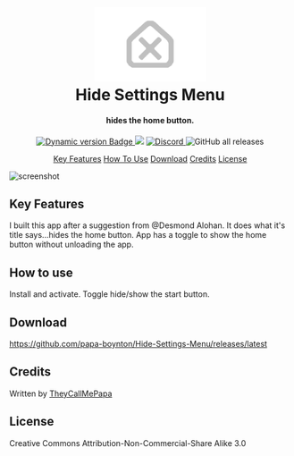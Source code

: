 <h1 align="center">
  <br>
  <a href="#"><img src="Images/Logo.png" alt="Logo" width="200"></a>
  <br>
  Hide Settings Menu
  <br>
</h1>

<h4 align="center">hides the home button.</h4>

<p align="center">
  <a href="https://droptopfour.com/community-apps">
  <img alt="Dynamic version Badge" src="https://img.shields.io/badge/dynamic/json?url=https%3A%2F%2Fraw.githubusercontent.com%2FDroptop-Four%2FGlobalData%2Fmain%2Fdata%2Fcommunity_apps%2Fcommunity_apps.json&query=%24.apps%5B%3F(%40.app.name%20%3D%3D%20'Hide%20Settings%20Menu')%5D.app.version&prefix=v&label=Version&color=43ff64">
  </a>
  <a href="https://droptopfour.com"><img src="https://img.shields.io/badge/Droptop%20Four%20Website-43ff64"></a>
  <a href="https://droptopfour.com/discord">
      <img alt="Discord" src="https://img.shields.io/discord/800124057923485728">
  </a>
  <img alt="GitHub all releases" src="https://img.shields.io/github/downloads/papa-boynton/Hide%20Settings%20Menu/total">
</p>

<p align="center">
  <a href="#key-features">Key Features</a>
  <a href="#how-to-use">How To Use</a>
  <a href="#download">Download</a>
  <a href="#credits">Credits</a>
  <a href="#license">License</a>
</p>

![screenshot](Images/Screenshot.png)

## Key Features
I built this app after a suggestion from @Desmond Alohan. It does what it's title says...hides the home button. App has a toggle to show the home button without unloading the app.

## How to use
Install and activate.  Toggle hide/show the start button.

## Download
https://github.com/papa-boynton/Hide-Settings-Menu/releases/latest

## Credits
Written by [TheyCallMePapa](https://github.com/papa-boynton)

## License
Creative Commons Attribution-Non-Commercial-Share Alike 3.0
